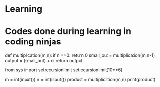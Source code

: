 # Learning
# Codes done during learning in coding ninjas

def multiplication(m,n):
    if n ==0:
        return 0
    small_out = multiplication(m,n-1)
    output = (small_out) + m
    return output
    
from sys import setrecursionlimit
setrecursionlimit(10**6)

m = int(input())
n = int(input())
product = multiplication(m,n)
print(product)
